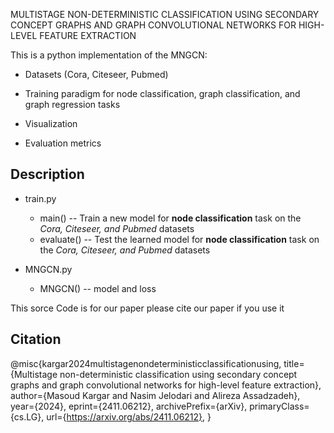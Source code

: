 MULTISTAGE NON-DETERMINISTIC CLASSIFICATION USING SECONDARY CONCEPT GRAPHS AND GRAPH CONVOLUTIONAL NETWORKS FOR HIGH-LEVEL FEATURE EXTRACTION


This is a python implementation of the MNGCN:

* Datasets (Cora, Citeseer, Pubmed)

* Training paradigm for node classification, graph classification, and graph regression tasks

* Visualization

* Evaluation metrics 



## Description

* train.py  
  * main() -- Train a new model for **node classification** task on the *Cora, Citeseer, and Pubmed* datasets
  * evaluate() -- Test the learned model for **node classification** task on the *Cora, Citeseer, and Pubmed* datasets

* MNGCN.py  
  
  * MNGCN() -- model and loss



This sorce Code is for our paper please cite our paper if you use it 

## Citation

@misc{kargar2024multistagenondeterministicclassificationusing,
      title={Multistage non-deterministic classification using secondary concept graphs and graph convolutional networks for high-level feature extraction}, 
      author={Masoud Kargar and Nasim Jelodari and Alireza Assadzadeh},
      year={2024},
      eprint={2411.06212},
      archivePrefix={arXiv},
      primaryClass={cs.LG},
      url={https://arxiv.org/abs/2411.06212}, 
}


